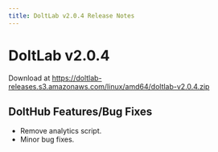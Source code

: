 ```yaml
---
title: DoltLab v2.0.4 Release Notes
---
```


# DoltLab v2.0.4
Download at https://doltlab-releases.s3.amazonaws.com/linux/amd64/doltlab-v2.0.4.zip

## DoltHub Features/Bug Fixes
* Remove analytics script.
* Minor bug fixes.
